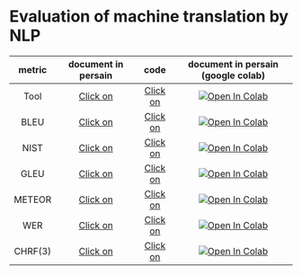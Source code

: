 # Evaluation of machine translation by NLP


| metric | document in persain    | code | document in persain (google colab)
| :---:   | :---: | :---: | :---: |
| Tool | [Click on](https://dl.acm.org/doi/pdf/10.5555/1289189.1289273)   | [Click on](https://github.com/parvvaresh/Evaluation-of-machine-translation-by-NLP/tree/main/metric/tool)   | [![Open In Colab](https://colab.research.google.com/assets/colab-badge.svg)](https://colab.research.google.com/drive/1DE_UIYWdnKAk56DPfZGd1AK7APCgrGsL?usp=sharing) |
| BLEU | [Click on](https://dl.acm.org/doi/pdf/10.5555/1289189.1289273)   | [Click on](https://github.com/parvvaresh/Evaluation-of-machine-translation-by-NLP/blob/main/metric/bleu_score.py)   | [![Open In Colab](https://colab.research.google.com/assets/colab-badge.svg)](https://colab.research.google.com/drive/1DE_UIYWdnKAk56DPfZGd1AK7APCgrGsL?usp=sharing) |
| NIST | [Click on](https://dl.acm.org/doi/pdf/10.5555/1289189.1289273)   | [Click on](https://github.com/parvvaresh/Evaluation-of-machine-translation-by-NLP/blob/main/metric/nist_score.py)   | [![Open In Colab](https://colab.research.google.com/assets/colab-badge.svg)](https://colab.research.google.com/drive/1DE_UIYWdnKAk56DPfZGd1AK7APCgrGsL?usp=sharing) |
| GLEU | [Click on](https://dl.acm.org/doi/pdf/10.5555/1289189.1289273)   | [Click on](https://github.com/parvvaresh/Evaluation-of-machine-translation-by-NLP/blob/main/metric/gleu_score.py)   | [![Open In Colab](https://colab.research.google.com/assets/colab-badge.svg)](https://colab.research.google.com/drive/1DE_UIYWdnKAk56DPfZGd1AK7APCgrGsL?usp=sharing)  |
| METEOR | [Click on](https://dl.acm.org/doi/pdf/10.5555/1289189.1289273)   | [Click on](https://github.com/parvvaresh/Evaluation-of-machine-translation-by-NLP/blob/main/metric/meteor_score.py)   | [![Open In Colab](https://colab.research.google.com/assets/colab-badge.svg)](https://colab.research.google.com/drive/1DE_UIYWdnKAk56DPfZGd1AK7APCgrGsL?usp=sharing) |
| WER | [Click on](https://dl.acm.org/doi/pdf/10.5555/1289189.1289273)   | [Click on](https://github.com/parvvaresh/Evaluation-of-machine-translation-by-NLP/blob/main/metric/wer_score.py)   | [![Open In Colab](https://colab.research.google.com/assets/colab-badge.svg)](https://colab.research.google.com/drive/1DE_UIYWdnKAk56DPfZGd1AK7APCgrGsL?usp=sharing) |
| CHRF(3) | [Click on](https://dl.acm.org/doi/pdf/10.5555/1289189.1289273)   | [Click on](https://github.com/parvvaresh/Evaluation-of-machine-translation-by-NLP/blob/main/metric/chrf_score.py)   | [![Open In Colab](https://colab.research.google.com/assets/colab-badge.svg)](https://colab.research.google.com/drive/1DE_UIYWdnKAk56DPfZGd1AK7APCgrGsL?usp=sharing) |
